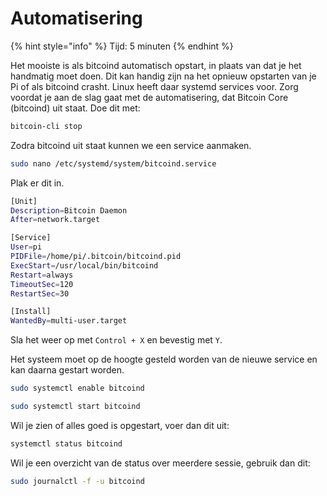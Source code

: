 # Automatisering

{% hint style="info" %}
Tijd: 5 minuten
{% endhint %}

Het mooiste is als bitcoind automatisch opstart, in plaats van dat je het handmatig moet doen. Dit kan handig zijn na het opnieuw opstarten van je Pi of als bitcoind crasht. Linux heeft daar systemd services voor. Zorg voordat je aan de slag gaat met de automatisering, dat Bitcoin Core (bitcoind) uit staat. Doe dit met:

```bash
bitcoin-cli stop
```

Zodra bitcoind uit staat kunnen we een service aanmaken.

```bash
sudo nano /etc/systemd/system/bitcoind.service
```

Plak er dit in.

```bash
[Unit]
Description=Bitcoin Daemon
After=network.target

[Service]
User=pi
PIDFile=/home/pi/.bitcoin/bitcoind.pid
ExecStart=/usr/local/bin/bitcoind
Restart=always
TimeoutSec=120
RestartSec=30

[Install]
WantedBy=multi-user.target
```

Sla het weer op met `Control + X` en bevestig met `Y`.

Het systeem moet op de hoogte gesteld worden van de nieuwe service en kan daarna gestart worden.

```bash
sudo systemctl enable bitcoind
```

```bash
sudo systemctl start bitcoind
```

Wil je zien of alles goed is opgestart, voer dan dit uit:

```bash
systemctl status bitcoind
```

Wil je een overzicht van de status over meerdere sessie, gebruik dan dit:

```bash
sudo journalctl -f -u bitcoind
```
